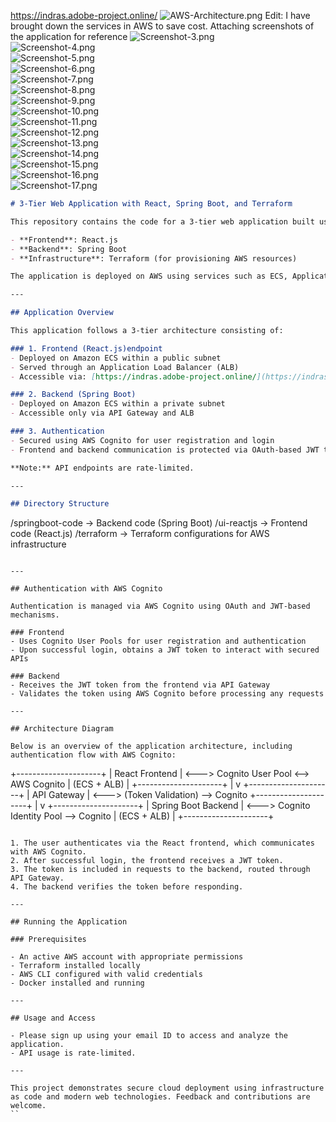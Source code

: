 https://indras.adobe-project.online/
![AWS-Architecture.png](AWS-Architecture.png)
Edit: I have brought down the services in AWS to save cost. Attaching screenshots of the application for reference
![Screenshot-3.png](Screenshot-3.png)  
![Screenshot-4.png](Screenshot-4.png)  
![Screenshot-5.png](Screenshot-5.png)  
![Screenshot-6.png](Screenshot-6.png)  
![Screenshot-7.png](Screenshot-7.png)  
![Screenshot-8.png](Screenshot-8.png)  
![Screenshot-9.png](Screenshot-9.png)  
![Screenshot-10.png](Screenshot-10.png)  
![Screenshot-11.png](Screenshot-11.png)  
![Screenshot-12.png](Screenshot-12.png)  
![Screenshot-13.png](Screenshot-13.png)  
![Screenshot-14.png](Screenshot-14.png)  
![Screenshot-15.png](Screenshot-15.png)  
![Screenshot-16.png](Screenshot-16.png)  
![Screenshot-17.png](Screenshot-17.png)
```markdown
# 3-Tier Web Application with React, Spring Boot, and Terraform

This repository contains the code for a 3-tier web application built using:

- **Frontend**: React.js  
- **Backend**: Spring Boot  
- **Infrastructure**: Terraform (for provisioning AWS resources)

The application is deployed on AWS using services such as ECS, Application Load Balancer (ALB), API Gateway, and Cognito for authentication and authorization.

---

## Application Overview

This application follows a 3-tier architecture consisting of:

### 1. Frontend (React.js)endpoint
- Deployed on Amazon ECS within a public subnet
- Served through an Application Load Balancer (ALB)
- Accessible via: [https://indras.adobe-project.online/](https://indras.adobe-project.online/)

### 2. Backend (Spring Boot)
- Deployed on Amazon ECS within a private subnet
- Accessible only via API Gateway and ALB

### 3. Authentication
- Secured using AWS Cognito for user registration and login
- Frontend and backend communication is protected via OAuth-based JWT tokens

**Note:** API endpoints are rate-limited.

---

## Directory Structure

```

/springboot-code   → Backend code (Spring Boot)
/ui-reactjs        → Frontend code (React.js)
/terraform         → Terraform configurations for AWS infrastructure

```

---

## Authentication with AWS Cognito

Authentication is managed via AWS Cognito using OAuth and JWT-based mechanisms.

### Frontend
- Uses Cognito User Pools for user registration and authentication
- Upon successful login, obtains a JWT token to interact with secured APIs

### Backend
- Receives the JWT token from the frontend via API Gateway
- Validates the token using AWS Cognito before processing any requests

---

## Architecture Diagram

Below is an overview of the application architecture, including authentication flow with AWS Cognito:

```

+---------------------+
\|   React Frontend    | <---> Cognito User Pool <--> AWS Cognito
\|  (ECS + ALB)        |
+---------------------+
|
v
+---------------------+
\|    API Gateway      | <---> (Token Validation) --> Cognito
+---------------------+
|
v
+---------------------+
\| Spring Boot Backend | <---> Cognito Identity Pool --> Cognito
\|   (ECS + ALB)       |
+---------------------+

```

1. The user authenticates via the React frontend, which communicates with AWS Cognito.
2. After successful login, the frontend receives a JWT token.
3. The token is included in requests to the backend, routed through API Gateway.
4. The backend verifies the token before responding.

---

## Running the Application

### Prerequisites

- An active AWS account with appropriate permissions
- Terraform installed locally
- AWS CLI configured with valid credentials
- Docker installed and running

---

## Usage and Access

- Please sign up using your email ID to access and analyze the application.
- API usage is rate-limited. 

---

This project demonstrates secure cloud deployment using infrastructure as code and modern web technologies. Feedback and contributions are welcome.
``




